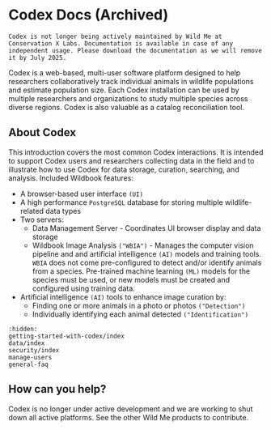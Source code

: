 # Codex Docs (Archived)

```{note}
Codex is not longer being actively maintained by Wild Me at Conservation X Labs. Documentation is available in case of any independent usage. Please download the documentation as we will remove it by July 2025.
```

Codex is a web-based, multi-user software platform designed to help researchers collaboratively track individual animals in wildlife populations and estimate population size. Each Codex installation can be used by multiple researchers and organizations to study multiple species across diverse regions. Codex is also valuable as a catalog reconciliation tool.

## About Codex

This introduction covers the most common Codex interactions. It is intended to support Codex users and researchers collecting data in the field and to illustrate how to use Codex for data storage, curation, searching, and analysis.
Included Wildbook features:

* A browser-based user interface `(UI)`
* A high performance `PostgreSQL` database for storing multiple wildlife-related data types
* Two servers:
    * Data Management Server - Coordinates UI browser display and data storage
    * Wildbook Image Analysis `("WBIA")` \- Manages the computer vision pipeline and and artificial intelligence `(AI)` models and training tools. `WBIA` does not come pre-configured to detect and/or identify animals from a species. Pre-trained machine learning `(ML)` models for the species must be used, or new models must be created and configured using training data.
* Artificial intelligence `(AI)` tools to enhance image curation by:
    * Finding one or more animals in a photo or photos `("Detection")`
    * Individually identifying each animal detected `("Identification")`

```{toctree}
:hidden:
getting-started-with-codex/index
data/index
security/index
manage-users
general-faq
```

## How can you help?
Codex is no longer under active development and we are working to shut down all active platforms. See the other Wild Me products to contribute.
